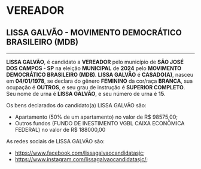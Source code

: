# VEREADOR
## LISSA GALVÃO - MOVIMENTO DEMOCRÁTICO BRASILEIRO (MDB)
---
**LISSA GALVÃO**, é candidato a **VEREADOR** pelo município de **SÃO JOSÉ DOS CAMPOS - SP** na eleição **MUNICIPAL** de **2024** pelo **MOVIMENTO DEMOCRÁTICO BRASILEIRO (MDB)**.
**LISSA GALVÃO** é **CASADO(A)**, nasceu em **04/01/1978**, se declara do gênero **FEMININO** da cor/raça **BRANCA**, sua ocupação é **OUTROS**, e seu grau de instrução é **SUPERIOR COMPLETO**.
Seu nome de urna é **LISSA GALVÃO**, e seu número de urna é **15**.

Os bens declarados do candidato(a) LISSA GALVÃO são: 
- Apartamento (50% de um apartamento) no valor de R$ 98575,00;
- Outros fundos (FUNDO DE INESTIMENTO VGBL CAIXA ECONÔMICA FEDERAL) no valor de R$ 188000,00

As redes sociais de LISSA GALVÃO são:
- https://www.facebook.com/lissagalvaocandidatasjc;
- https://www.instagram.com/lissagalvaocandidatasjc/;